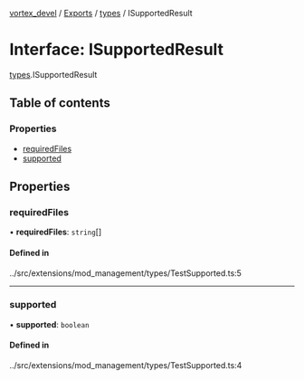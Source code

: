 [vortex_devel](../README.md) / [Exports](../modules.md) / [types](../modules/types.md) / ISupportedResult

# Interface: ISupportedResult

[types](../modules/types.md).ISupportedResult

## Table of contents

### Properties

- [requiredFiles](types.ISupportedResult.md#requiredfiles)
- [supported](types.ISupportedResult.md#supported)

## Properties

### requiredFiles

• **requiredFiles**: `string`[]

#### Defined in

../src/extensions/mod_management/types/TestSupported.ts:5

___

### supported

• **supported**: `boolean`

#### Defined in

../src/extensions/mod_management/types/TestSupported.ts:4
